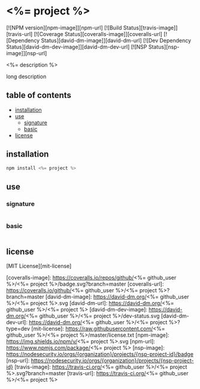 # <%= project %>
[![NPM version][npm-image]][npm-url] [![Build Status][travis-image]][travis-url] [![Coverage Status][coveralls-image]][coveralls-url] [![Dependency Status][david-dm-image]][david-dm-url] [![Dev Dependency Status][david-dm-dev-image]][david-dm-dev-url] [![NSP Status][nsp-image]][nsp-url]

<%= description %>

long description

## table of contents
* [installation](#installation)
* [use](#use)
    * [signature](#signature)
    * [basic](#basic)
* [license](#license)

## installation
```javascript
npm install <%= project %>
```

## use
### signature
```javascript
```

### basic
```javascript
```

## license
[MIT License][mit-license]

[coveralls-image]: https://coveralls.io/repos/github/<%= github_user %>/<%= project %>/badge.svg?branch=master
[coveralls-url]: https://coveralls.io/github/<%= github_user %>/<%= project %>?branch=master
[david-dm-image]: https://david-dm.org/<%= github_user %>/<%= project %>.svg
[david-dm-url]: https://david-dm.org/<%= github_user %>/<%= project %>
[david-dm-dev-image]: https://david-dm.org/<%= github_user %>/<%= project %>/dev-status.svg
[david-dm-dev-url]: https://david-dm.org/<%= github_user %>/<%= project %>?type=dev
[mit-license]: https://raw.githubusercontent.com/<%= github_user %>/<%= project %>/master/license.txt
[npm-image]: https://img.shields.io/npm/v/<%= project %>.svg
[npm-url]: https://www.npmjs.com/package/<%= project %>
[nsp-image]: https://nodesecurity.io/orgs/{organization}/projects/{nsp-project-id}/badge
[nsp-url]: https://nodesecurity.io/orgs/{organization}/projects/{nsp-project-id}
[travis-image]: https://travis-ci.org/<%= github_user %>/<%= project %>.svg?branch=master
[travis-url]: https://travis-ci.org/<%= github_user %>/<%= project %>
